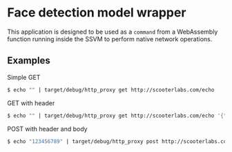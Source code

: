 # Face detection model wrapper

This application is designed to be used as a `command` from a WebAssembly function running inside the SSVM to perform native network operations.

## Examples

Simple GET

```bash
$ echo "" | target/debug/http_proxy get http://scooterlabs.com/echo
```

GET with header

```bash
$ echo "" | target/debug/http_proxy get http://scooterlabs.com/echo '{"X-My-Custom-Header":"foo"}'
```

POST with header and body

```bash
$ echo "123456789" | target/debug/http_proxy post http://scooterlabs.com/echo '{"X-My-Custom-Header":"foo"}'
```
